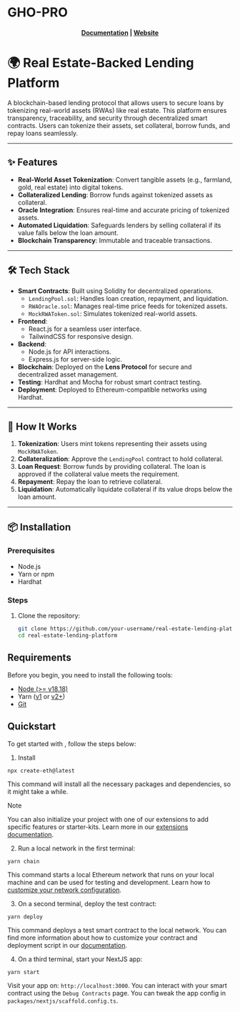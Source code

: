 # GHO-PRO

<h4 align="center">
  <a href="https://docs.scaffoldeth.io">Documentation</a> |
  <a href="https://scaffoldeth.io">Website</a>
</h4>

# 🌍 Real Estate-Backed Lending Platform

A blockchain-based lending protocol that allows users to secure loans by tokenizing real-world assets (RWAs) like real estate. This platform ensures transparency, traceability, and security through decentralized smart contracts. Users can tokenize their assets, set collateral, borrow funds, and repay loans seamlessly.

---

## ✨ Features
- **Real-World Asset Tokenization**: Convert tangible assets (e.g., farmland, gold, real estate) into digital tokens.
- **Collateralized Lending**: Borrow funds against tokenized assets as collateral.
- **Oracle Integration**: Ensures real-time and accurate pricing of tokenized assets.
- **Automated Liquidation**: Safeguards lenders by selling collateral if its value falls below the loan amount.
- **Blockchain Transparency**: Immutable and traceable transactions.

---

## 🛠 Tech Stack
- **Smart Contracts**: Built using Solidity for decentralized operations.
  - `LendingPool.sol`: Handles loan creation, repayment, and liquidation.
  - `RWAOracle.sol`: Manages real-time price feeds for tokenized assets.
  - `MockRWAToken.sol`: Simulates tokenized real-world assets.
- **Frontend**: 
  - React.js for a seamless user interface.
  - TailwindCSS for responsive design.
- **Backend**:
  - Node.js for API interactions.
  - Express.js for server-side logic.
- **Blockchain**: Deployed on the **Lens Protocol** for secure and decentralized asset management.
- **Testing**: Hardhat and Mocha for robust smart contract testing.
- **Deployment**: Deployed to Ethereum-compatible networks using Hardhat.

---

## 🚀 How It Works
1. **Tokenization**: Users mint tokens representing their assets using `MockRWAToken`.
2. **Collateralization**: Approve the `LendingPool` contract to hold collateral.
3. **Loan Request**: Borrow funds by providing collateral. The loan is approved if the collateral value meets the requirement.
4. **Repayment**: Repay the loan to retrieve collateral.
5. **Liquidation**: Automatically liquidate collateral if its value drops below the loan amount.

---

## 📦 Installation

### Prerequisites
- Node.js
- Yarn or npm
- Hardhat

### Steps
1. Clone the repository:
   ```bash
   git clone https://github.com/your-username/real-estate-lending-platform.git
   cd real-estate-lending-platform


## Requirements

Before you begin, you need to install the following tools:

- [Node (>= v18.18)](https://nodejs.org/en/download/)
- Yarn ([v1](https://classic.yarnpkg.com/en/docs/install/) or [v2+](https://yarnpkg.com/getting-started/install))
- [Git](https://git-scm.com/downloads)

## Quickstart

To get started with , follow the steps below:

1. Install 

```
npx create-eth@latest
```

This command will install all the necessary packages and dependencies, so it might take a while.

> [!NOTE]
> You can also initialize your project with one of our extensions to add specific features or starter-kits. Learn more in our [extensions documentation](https://docs.scaffoldeth.io/extensions/).

2. Run a local network in the first terminal:

```
yarn chain
```

This command starts a local Ethereum network that runs on your local machine and can be used for testing and development. Learn how to [customize your network configuration](https://docs.scaffoldeth.io/quick-start/environment#1-initialize-a-local-blockchain).

3. On a second terminal, deploy the test contract:

```
yarn deploy
```

This command deploys a test smart contract to the local network. You can find more information about how to customize your contract and deployment script in our [documentation](https://docs.scaffoldeth.io/quick-start/environment#2-deploy-your-smart-contract).

4. On a third terminal, start your NextJS app:

```
yarn start
```

Visit your app on: `http://localhost:3000`. You can interact with your smart contract using the `Debug Contracts` page. You can tweak the app config in `packages/nextjs/scaffold.config.ts`.


